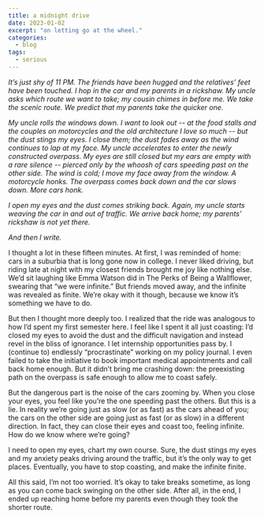 ```yaml
---
title: a midnight drive
date: 2023-01-02
excerpt: "on letting go at the wheel."
categories:
  - blog
tags:
  - serious
---
```



*It’s just shy of 11 PM. The friends have been hugged and the relatives’ feet have been touched. I hop in the car and my parents in a rickshaw. My uncle asks which route we want to take; my cousin chimes in before me. We take the scenic route. We predict that my parents take the quicker one.*

*My uncle rolls the windows down. I want to look out -- at the food stalls and the couples on motorcycles and the old architecture I love so much -- but the dust stings my eyes. I close them; the dust fades away as the wind continues to lap at my face. My uncle accelerates to enter the newly constructed overpass. My eyes are still closed but my ears are empty with a rare silence -- pierced only by the whoosh of cars speeding past on the other side. The wind is cold; I move my face away from the window. A motorcycle honks. The overpass comes back down and the car slows down. More cars honk.*

*I open my eyes and the dust comes striking back. Again, my uncle starts weaving the car in and out of traffic. We arrive back home; my parents’ rickshaw is not yet there.*

*And then I write.*


I thought a lot in these fifteen minutes. At first, I was reminded of home: cars in a suburbia that is long gone now in college. I never liked driving, but riding late at night with my closest friends brought me joy like nothing else. We’d sit laughing like Emma Watson did in The Perks of Being a Wallflower, swearing that “we were infinite.” But friends moved away, and the infinite was revealed as finite. We’re okay with it though, because we know it’s something we have to do.

But then I thought more deeply too. I realized that the ride was analogous to how I’d spent my first semester here. I feel like I spent it all just coasting: I’d closed my eyes to avoid the dust and the difficult navigation and instead revel in the bliss of ignorance. I let internship opportunities pass by. I (continue to) endlessly “procrastinate” working on my policy journal. I even failed to take the initiative to book important medical appointments and call back home enough. But it didn’t bring me crashing down: the preexisting path on the overpass is safe enough to allow me to coast safely.

But the dangerous part is the noise of the cars zooming by. When you close your eyes, you feel like you’re the one speeding past the others. But this is a lie. In reality we’re going just as slow (or as fast) as the cars ahead of you; the cars on the other side are going just as fast (or as slow) in a different direction. In fact, they can close their eyes and coast too, feeling infinite. How do we know where we’re going?

I need to open my eyes, chart my own course. Sure, the dust stings my eyes and my anxiety peaks driving around the traffic, but it’s the only way to get places. Eventually, you have to stop coasting, and make the infinite finite.

All this said, I’m not too worried. It’s okay to take breaks sometime, as long as you can come back swinging on the other side. After all, in the end, I ended up reaching home before my parents even though they took the shorter route. 
